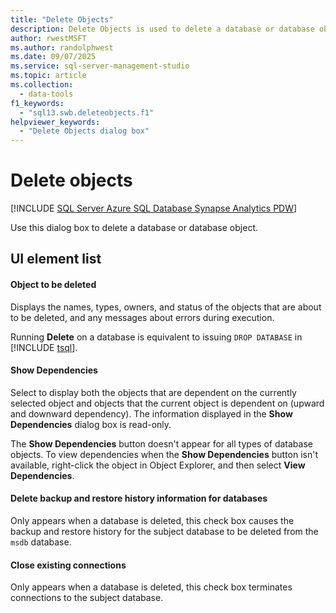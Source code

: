 ```yaml
---
title: "Delete Objects"
description: Delete Objects is used to delete a database or database object.
author: rwestMSFT
ms.author: randolphwest
ms.date: 09/07/2025
ms.service: sql-server-management-studio
ms.topic: article
ms.collection:
  - data-tools
f1_keywords:
  - "sql13.swb.deleteobjects.f1"
helpviewer_keywords:
  - "Delete Objects dialog box"
---
```

# Delete objects

[!INCLUDE [SQL Server Azure SQL Database Synapse Analytics PDW](../includes/applies-to-version/sql-asdb-asdbmi-asa-pdw.md)]

Use this dialog box to delete a database or database object.

## UI element list

#### Object to be deleted

Displays the names, types, owners, and status of the objects that are about to be deleted, and any messages about errors during execution.

Running **Delete** on a database is equivalent to issuing `DROP DATABASE` in [!INCLUDE [tsql](../includes/tsql-md.md)].

#### Show Dependencies

Select to display both the objects that are dependent on the currently selected object and objects that the current object is dependent on (upward and downward dependency). The information displayed in the **Show Dependencies** dialog box is read-only.

The **Show Dependencies** button doesn't appear for all types of database objects. To view dependencies when the **Show Dependencies** button isn't available, right-click the object in Object Explorer, and then select **View Dependencies**.

#### Delete backup and restore history information for databases

Only appears when a database is deleted, this check box causes the backup and restore history for the subject database to be deleted from the `msdb` database.

#### Close existing connections

Only appears when a database is deleted, this check box terminates connections to the subject database.
